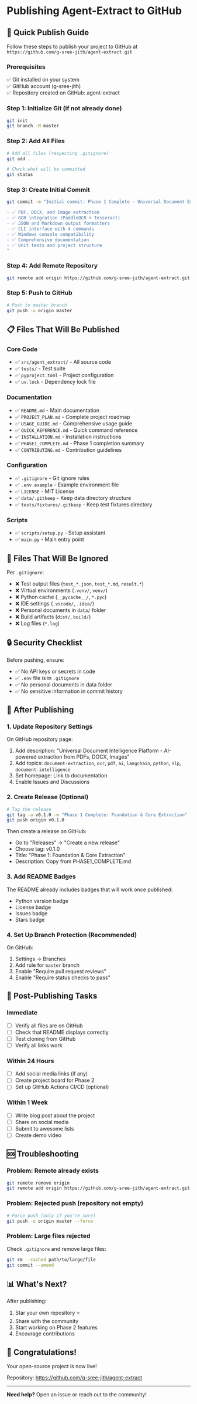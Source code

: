 # Publishing Agent-Extract to GitHub

## 🚀 Quick Publish Guide

Follow these steps to publish your project to GitHub at `https://github.com/g-sree-jith/agent-extract.git`

### Prerequisites

✅ Git installed on your system  
✅ GitHub account (g-sree-jith)  
✅ Repository created on GitHub: agent-extract

### Step 1: Initialize Git (if not already done)

```bash
git init
git branch -M master
```

### Step 2: Add All Files

```bash
# Add all files (respecting .gitignore)
git add .

# Check what will be committed
git status
```

### Step 3: Create Initial Commit

```bash
git commit -m "Initial commit: Phase 1 Complete - Universal Document Extractor

- ✅ PDF, DOCX, and Image extraction
- ✅ OCR integration (PaddleOCR + Tesseract)  
- ✅ JSON and Markdown output formatters
- ✅ CLI interface with 4 commands
- ✅ Windows console compatibility
- ✅ Comprehensive documentation
- ✅ Unit tests and project structure
"
```

### Step 4: Add Remote Repository

```bash
git remote add origin https://github.com/g-sree-jith/agent-extract.git
```

### Step 5: Push to GitHub

```bash
# Push to master branch
git push -u origin master
```

## 📋 Files That Will Be Published

### Core Code
- ✅ `src/agent_extract/` - All source code
- ✅ `tests/` - Test suite
- ✅ `pyproject.toml` - Project configuration
- ✅ `uv.lock` - Dependency lock file

### Documentation
- ✅ `README.md` - Main documentation
- ✅ `PROJECT_PLAN.md` - Complete project roadmap
- ✅ `USAGE_GUIDE.md` - Comprehensive usage guide
- ✅ `QUICK_REFERENCE.md` - Quick command reference
- ✅ `INSTALLATION.md` - Installation instructions
- ✅ `PHASE1_COMPLETE.md` - Phase 1 completion summary
- ✅ `CONTRIBUTING.md` - Contribution guidelines

### Configuration
- ✅ `.gitignore` - Git ignore rules
- ✅ `.env.example` - Example environment file
- ✅ `LICENSE` - MIT License
- ✅ `data/.gitkeep` - Keep data directory structure
- ✅ `tests/fixtures/.gitkeep` - Keep test fixtures directory

### Scripts
- ✅ `scripts/setup.py` - Setup assistant
- ✅ `main.py` - Main entry point

## 🚫 Files That Will Be Ignored

Per `.gitignore`:
- ❌ Test output files (`test_*.json`, `test_*.md`, `result.*`)
- ❌ Virtual environments (`.venv/`, `venv/`)
- ❌ Python cache (`__pycache__/`, `*.pyc`)
- ❌ IDE settings (`.vscode/`, `.idea/`)
- ❌ Personal documents in `data/` folder
- ❌ Build artifacts (`dist/`, `build/`)
- ❌ Log files (`*.log`)

## 🔒 Security Checklist

Before pushing, ensure:
- ✅ No API keys or secrets in code
- ✅ `.env` file is in `.gitignore`
- ✅ No personal documents in data folder
- ✅ No sensitive information in commit history

## 📝 After Publishing

### 1. Update Repository Settings

On GitHub repository page:
1. Add description: "Universal Document Intelligence Platform - AI-powered extraction from PDFs, DOCX, Images"
2. Add topics: `document-extraction`, `ocr`, `pdf`, `ai`, `langchain`, `python`, `nlp`, `document-intelligence`
3. Set homepage: Link to documentation
4. Enable Issues and Discussions

### 2. Create Release (Optional)

```bash
# Tag the release
git tag -a v0.1.0 -m "Phase 1 Complete: Foundation & Core Extraction"
git push origin v0.1.0
```

Then create a release on GitHub:
- Go to "Releases" → "Create a new release"
- Choose tag: v0.1.0
- Title: "Phase 1: Foundation & Core Extraction"
- Description: Copy from PHASE1_COMPLETE.md

### 3. Add README Badges

The README already includes badges that will work once published:
- Python version badge
- License badge
- Issues badge
- Stars badge

### 4. Set Up Branch Protection (Recommended)

On GitHub:
1. Settings → Branches
2. Add rule for `master` branch
3. Enable "Require pull request reviews"
4. Enable "Require status checks to pass"

## 🎯 Post-Publishing Tasks

### Immediate
- [ ] Verify all files are on GitHub
- [ ] Check that README displays correctly
- [ ] Test cloning from GitHub
- [ ] Verify all links work

### Within 24 Hours
- [ ] Add social media links (if any)
- [ ] Create project board for Phase 2
- [ ] Set up GitHub Actions CI/CD (optional)

### Within 1 Week
- [ ] Write blog post about the project
- [ ] Share on social media
- [ ] Submit to awesome lists
- [ ] Create demo video

## 🆘 Troubleshooting

### Problem: Remote already exists
```bash
git remote remove origin
git remote add origin https://github.com/g-sree-jith/agent-extract.git
```

### Problem: Rejected push (repository not empty)
```bash
# Force push (only if you're sure)
git push -u origin master --force
```

### Problem: Large files rejected
Check `.gitignore` and remove large files:
```bash
git rm --cached path/to/large/file
git commit --amend
```

## 📊 What's Next?

After publishing:
1. Star your own repository ⭐
2. Share with the community
3. Start working on Phase 2 features
4. Encourage contributions

## 🎉 Congratulations!

Your open-source project is now live!

Repository: https://github.com/g-sree-jith/agent-extract

---

**Need help?** Open an issue or reach out to the community!

